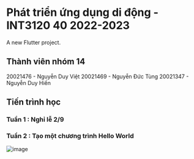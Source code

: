 # Phát triển ứng dụng di động - INT3120 40 2022-2023

A new Flutter project.

## Thành viên nhóm 14

20021476 - Nguyễn Duy Việt
20021469 - Nguyễn Đức Tùng
20021347 - Nguyễn Duy Hiến

## Tiến trình học

### Tuần 1 : Nghỉ lễ 2/9

### Tuần 2 : Tạo một chương trình Hello World

![image](https://user-images.githubusercontent.com/78079771/190576884-88bf24ff-82ce-411e-a78e-82ee01228a58.png)
